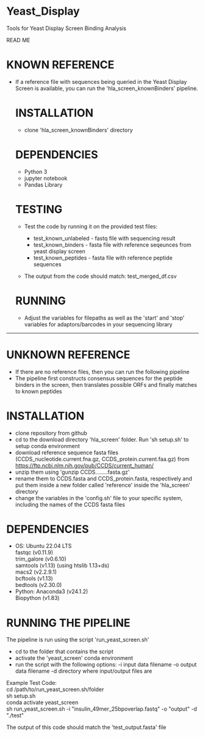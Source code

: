 # Yeast_Display
Tools for Yeast Display Screen Binding Analysis

READ ME

# KNOWN REFERENCE
- If a reference file with sequences being queried in the Yeast Display Screen is available, you can run the 'hla_screen_knownBinders' pipeline.

  # INSTALLATION
  - clone 'hla_screen_knownBinders' directory
  
  # DEPENDENCIES
  - Python 3
  - jupyter notebook
  - Pandas Library
 
  # TESTING
  - Test the code by running it on the provided test files:
    - test_known_unlabeled - fastq file with sequencing result
    - test_known_binders - fasta file with reference seqeunces from yeast display screen
    - test_known_peptides - fasta file with reference peptide sequences
  
  - The output from the code should match:
    test_merged_df.csv
 
  # RUNNING
  - Adjust the variables for filepaths as well as the 'start' and 'stop' variables for adaptors/barcodes in your sequencing library

_________________________________________________________________________________________________________________________________________________________________

# UNKNOWN REFERENCE
- If there are no reference files, then you can run the following pipeline
- The pipeline first constructs consensus sequences for the peptide binders in the screen, then translates possible ORFs and finally matches to known peptides

# INSTALLATION
- clone repository from github
- cd to the download directory 'hla_screen' folder. Run 'sh setup.sh' to setup conda environment
- download reference sequence fasta files (CCDS_nucleotide.current.fna.gz, CCDS_protein.current.faa.gz) from https://ftp.ncbi.nlm.nih.gov/pub/CCDS/current_human/
- 	unzip them using 'gunzip CCDS........fasta.gz'
- 	rename them to CCDS.fasta and CCDS_protein.fasta, respectively and put them inside a new folder called 'reference' inside the 'hla_screen' directory
- change the variables in the 'config.sh' file to your specific system, including the names of the CCDS fasta files

# DEPENDENCIES
- OS: Ubuntu 22.04 LTS  
	fastqc (v0.11.9)  
	trim_galore (v0.6.10)  
	samtools (v1.13) (using htslib 1.13+ds)  
	macs2 (v2.2.9.1)  
	bcftools (v1.13)  
	bedtools (v2.30.0)  
- Python: Anaconda3 (v24.1.2)  
	Biopython (v1.83)  

# RUNNING THE PIPELINE
The pipeline is run using the script 'run_yeast_screen.sh'
- cd to the folder that contains the script
- activate the 'yeast_screen' conda environment
- run the script with the following options:
	-i	input data filename
	-o	output data filename
	-d	directory where input/output files are

Example Test Code:  
cd /path/to/run_yeast_screen.sh/folder  
sh setup.sh  
conda activate yeast_screen  
sh run_yeast_screen.sh -i "insulin_49mer_25bpoverlap.fastq" -o "output" -d "./test"  
  
The output of this code should match the 'test_output.fasta' file

